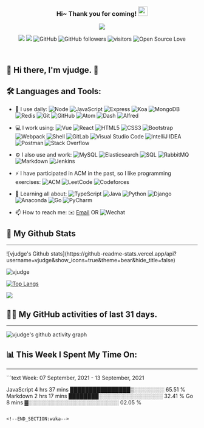 <!--
<hr>
**vjudge/vjudge** is a ✨ _special_ ✨ repository because its `README.md` (this file) appears on your GitHub profile.

Here are some ideas to get you started:

- 🔭 I’m currently working on ...
- 🌱 I’m currently learning ...
- 👯 I’m looking to collaborate on ...
- 🤔 I’m looking for help with ...
- 💬 Ask me about ...
- 📫 How to reach me: ...
- 😄 Pronouns: ...
- ⚡ Fun fact: ...
-->

<h3 align="center">
    Hi~ Thank you for coming!
    <img src="https://media.giphy.com/media/hvRJCLFzcasrR4ia7z/giphy.gif" width="25px">
</h3>

<!-- Typing SVG - https://github.com/DenverCoder1/readme-typing-svg -->
<!-- Typing SVG Fast Demo - https://readme-typing-svg.herokuapp.com/demo/ -->
<p align="center">
    <img src="https://readme-typing-svg.herokuapp.com?color=e65e2a&width=380&height=45&lines=Full+Stack+developer;Self-taught+Code+Designer;Always+learning+new+things">
</p>

<p align="center">
    <img src="https://img.shields.io/badge/gender-%F0%9F%A4%B5-critical">
    <a href="https://vjudge.com" target="_blank"><img src="https://img.shields.io/badge/website-vjudge.com-orange"></a>
    <!-- https://visitor-badge.glitch.me/ -->
    <img src="https://img.shields.io/badge/dynamic/json?logo=github&label=GitHub&labelColor=495867&color=495867&query=%24.data.totalSubs&url=https%3A%2F%2Fapi.spencerwoo.com%2Fsubstats%2F%3Fsource%3Dgithub%26queryKey%3Dhayschan&style=flat-square" alt="GitHub">
    <img alt="GitHub followers" src="https://img.shields.io/github/followers/vjudge?style=social" />
    <img src="https://visitor-badge.glitch.me/badge?page_id=vjudge.vjudge" alt="visitors">
    <img src="https://badges.frapsoft.com/os/v1/open-source.svg?v=102" alt="Open Source Love">
</p>

<br/>

## 🎉 Hi there, I'm vjudge. 👋

## 🛠️ **Languages and Tools:**
<!-- https://github.com/simple-icons/simple-icons/blob/develop/slugs.md -->
- 🚀 I use daily:
  ![Node](https://img.shields.io/badge/-Node.JS-black?style=for-the-badge&logo=Node.js)
  ![JavaScript](https://img.shields.io/badge/-JavaScript-black?style=for-the-badge&logo=javascript)
  ![Express](https://img.shields.io/badge/-Express.JS-c7b198?style=for-the-badge&logo=Express.JS)
  ![Koa](https://img.shields.io/badge/-MongoDB-black?style=for-the-badge&logo=koa)
  ![MongoDB](https://img.shields.io/badge/-MongoDB-black?style=for-the-badge&logo=mongodb)
  ![Redis](https://img.shields.io/badge/redis-%23c83d2e.svg?style=for-the-badge&logo=redis&logoColor=white)
  ![Git](https://img.shields.io/badge/-Git-black?style=for-the-badge&logo=git)
  ![GitHub](https://img.shields.io/badge/-GitHub-181717?style=for-the-badge&logo=github)
  ![Atom](https://img.shields.io/badge/-Atom-blasck?style=for-the-badge&logo=atom)
  ![Dash](https://img.shields.io/badge/-Dash-blasck?style=for-the-badge&logo=dash)
  ![Alfred](https://img.shields.io/badge/-Alfred-blasck?style=for-the-badge&logo=alfred)
- 💻 I work using:
  ![Vue](https://img.shields.io/badge/Vue%20-%232b3847.svg?style=for-the-badge&logo=vue.js)
  ![React](https://img.shields.io/badge/-React-3b2e5a?style=for-the-badge&logo=react)
  ![HTML5](https://img.shields.io/badge/-HTML5-E34F26?style=for-the-badge&logo=html5&logoColor=white)
  ![CSS3](https://img.shields.io/badge/-CSS3-1572B6?style=for-the-badge&logo=css3)
  ![Bootstrap](https://img.shields.io/badge/-Bootstrap-563D7C?style=for-the-badge&logo=bootstrap)
  ![Webpack](https://img.shields.io/badge/Webpack%20-%232b3847.svg?style=for-the-badge&logo=webpack)
  ![Shell](https://img.shields.io/badge/-Shell-blasck?style=for-the-badge&logo=Shell)
  ![GitLab](https://img.shields.io/badge/-GitLab-FCA121?style=for-the-badge&logo=gitlab)
  ![Visual Studio Code](https://img.shields.io/badge/-VS%20Code-007ACC?style=for-the-badge&logo=visual-studio-code)
  ![IntelliJ IDEA](https://img.shields.io/badge/-IntelliJ%20IDEA-007ACC?style=for-the-badge&logo=intellijidea)
  ![Postman](https://img.shields.io/badge/Postman-FF6C37?style=for-the-badge&logo=postman&logoColor=white)
  ![Stack Overflow](https://img.shields.io/badge/-Stack%20Overflow-FE7A16?style=for-the-badge&logo=stack-overflow&logoColor=white)
- ⚙️ I also use and work:
  ![MySQL](https://img.shields.io/badge/MySQL-%2300f.svg?style=for-the-badge&logo=mysql&logoColor=white)
  ![Elasticsearch](https://img.shields.io/badge/Elasticsearch-%2395e0d1.svg?style=for-the-badge&logo=elastic&logoColor=white)
  ![SQL](https://img.shields.io/badge/SQL%20-%23025E8C.svg?style=for-the-badge&logo=sql&logoColor=white)
  ![RabbitMQ](https://img.shields.io/badge/RabbitMQ%20-%23025E8C.svg?style=for-the-badge&logo=rabbitmq&logoColor=white)
  ![Markdown](https://img.shields.io/badge/Markdown-%23000000.svg?style=for-the-badge&logo=markdown&logoColor=white)
  ![Jenkins](https://img.shields.io/badge/-Jenkins-black?style=for-the-badge&logo=Jenkins)
- ⚡ I have participated in ACM in the past, so I like programming exercises:
  ![ACM](https://img.shields.io/badge/-ACM-3f4441?style=for-the-badge&logo=acm)
  ![LeetCode](https://img.shields.io/badge/-LeetCode-3f4441?style=for-the-badge&logo=leetCode)
  ![Codeforces](https://img.shields.io/badge/-Codeforces-3f4441?style=for-the-badge&logo=codeforces)
- 🌱 Learning all about:
  ![TypeScript](https://img.shields.io/badge/-TypeScript-3f4441?style=for-the-badge&logo=typescript)
  ![Java](https://img.shields.io/badge/-java-3f4441?style=for-the-badge&logo=java)
  ![Python](https://img.shields.io/badge/Python-FFD43B?style=for-the-badge&logo=python)
  ![Django](https://img.shields.io/badge/-Django-092E20?style=for-the-badge&logo=Django)
  ![Anaconda](https://img.shields.io/badge/-Anaconda-092E20?style=for-the-badge&logo=anaconda)
  ![Go](https://img.shields.io/badge/-Go-092E20?style=for-the-badge&logo=go)
  ![PyCharm](https://img.shields.io/badge/-PyCharm-092E20?style=for-the-badge&logo=pycharm)

- 📫 How to reach me:
  ✉️ [Email](mailto:gradonday@gmail.com) OR ![Wechat](https://img.shields.io/badge/1156638549%20-%23.svg?logo=wechat&logoColor=white)


<!-- START NEW SECTION -->

## 🔭 **My Github Stats** <br />
<hr>
![vjudge's Github stats](https://github-readme-stats.vercel.app/api?username=vjudge&show_icons=true&theme=bear&hide_title=false)

![vjudge](https://github-readme-streak-stats.herokuapp.com/?user=vjudge&theme=dark)

[![Top Langs](https://github-readme-stats.vercel.app/api/top-langs/?username=vjudge&show_icons=true&theme=radical&layout=compact&langs_count=10&hide_title=true)](https://github.com/vjudge)

![](https://github-profile-summary-cards.vercel.app/api/cards/profile-details?username=vjudge&theme=monokai)



<!-- https://github.com/ashutosh00710/github-readme-activity-graph -->
 ## 👨‍💻 **My GitHub activities of last 31 days.** <br />
<hr>

![vjudge's github activity graph](https://activity-graph.herokuapp.com/graph?username=vjudge&theme=react-dark&area=true&custom_title=vjudge's%20Graph)




## 📊 **This Week I Spent My Time On:** <br />
<hr>
<!-- waka readme - https://github.com/athul/waka-readme -->
<!--START_SECTION:waka-->
```text
Week: 07 September, 2021 - 13 September, 2021

JavaScript   4 hrs 37 mins   ████████████████▒░░░░░░░░   65.51 %
Markdown     2 hrs 17 mins   ████████░░░░░░░░░░░░░░░░░   32.41 %
Go           8 mins          ▓░░░░░░░░░░░░░░░░░░░░░░░░   02.05 %
```

<!--END_SECTION:waka-->
